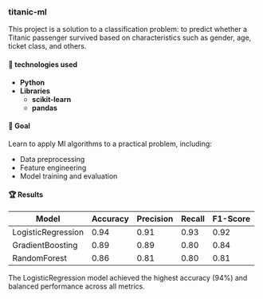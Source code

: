 ### **titanic-ml**

This project is a solution to a classification problem: to predict whether a Titanic passenger survived based on characteristics such as gender, age, ticket class, and others.

#### 🚀 technologies used

- **Python**
- **Libraries**
  - **scikit-learn**
  - **pandas**

#### 🧠 Goal

Learn to apply Ml algorithms to a practical problem, including:
- Data preprocessing
- Feature engineering
- Model training and evaluation

#### 🏆 Results

| Model                  | Accuracy | Precision | Recall | F1-Score |
|------------------------|----------|-----------|--------|----------|
| LogisticRegression     | 0.94     | 0.91      | 0.93   | 0.92     |
| GradientBoosting       | 0.89     | 0.89      | 0.80   | 0.84     |
| RandomForest           | 0.86     | 0.81      | 0.80   | 0.81     |

The LogisticRegression model achieved the highest accuracy (94%) and balanced performance across all metrics.
